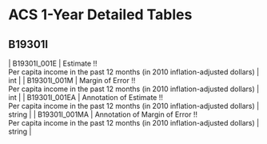 # ACS 1-Year Detailed Tables

## B19301I

| B19301I_001E | Estimate !!<br>Per capita income in the past 12 months (in 2010 inflation-adjusted dollars) | int |
| B19301I_001M | Margin of Error !!<br>Per capita income in the past 12 months (in 2010 inflation-adjusted dollars) | int |
| B19301I_001EA | Annotation of Estimate !!<br>Per capita income in the past 12 months (in 2010 inflation-adjusted dollars) | string |
| B19301I_001MA | Annotation of Margin of Error !!<br>Per capita income in the past 12 months (in 2010 inflation-adjusted dollars) | string |

